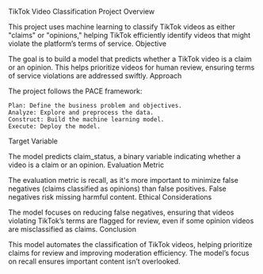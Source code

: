 TikTok Video Classification Project
Overview

This project uses machine learning to classify TikTok videos as either "claims" or "opinions," helping TikTok efficiently identify videos that might violate the platform’s terms of service.
Objective

The goal is to build a model that predicts whether a TikTok video is a claim or an opinion. This helps prioritize videos for human review, ensuring terms of service violations are addressed swiftly.
Approach

The project follows the PACE framework:

    Plan: Define the business problem and objectives.
    Analyze: Explore and preprocess the data.
    Construct: Build the machine learning model.
    Execute: Deploy the model.

Target Variable

The model predicts claim_status, a binary variable indicating whether a video is a claim or an opinion.
Evaluation Metric

The evaluation metric is recall, as it's more important to minimize false negatives (claims classified as opinions) than false positives. False negatives risk missing harmful content.
Ethical Considerations

The model focuses on reducing false negatives, ensuring that videos violating TikTok’s terms are flagged for review, even if some opinion videos are misclassified as claims.
Conclusion

This model automates the classification of TikTok videos, helping prioritize claims for review and improving moderation efficiency. The model’s focus on recall ensures important content isn’t overlooked.
